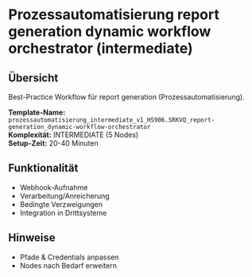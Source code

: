 # Prozessautomatisierung report generation dynamic workflow orchestrator (intermediate)

## Übersicht

Best-Practice Workflow für report generation (Prozessautomatisierung).

**Template-Name:** `prozessautomatisierung_intermediate_v1_HS906.SRKVQ_report-generation_dynamic-workflow-orchestrator`  
**Komplexität:** INTERMEDIATE (5 Nodes)  
**Setup-Zeit:** 20-40 Minuten

## Funktionalität
- Webhook-Aufnahme
- Verarbeitung/Anreicherung
- Bedingte Verzweigungen
- Integration in Drittsysteme

## Hinweise
- Pfade & Credentials anpassen
- Nodes nach Bedarf erweitern
